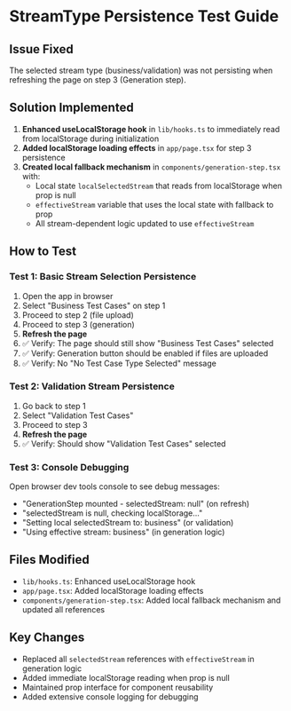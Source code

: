 # StreamType Persistence Test Guide

## Issue Fixed
The selected stream type (business/validation) was not persisting when refreshing the page on step 3 (Generation step).

## Solution Implemented
1. **Enhanced useLocalStorage hook** in `lib/hooks.ts` to immediately read from localStorage during initialization
2. **Added localStorage loading effects** in `app/page.tsx` for step 3 persistence
3. **Created local fallback mechanism** in `components/generation-step.tsx` with:
   - Local state `localSelectedStream` that reads from localStorage when prop is null
   - `effectiveStream` variable that uses the local state with fallback to prop
   - All stream-dependent logic updated to use `effectiveStream`

## How to Test

### Test 1: Basic Stream Selection Persistence
1. Open the app in browser
2. Select "Business Test Cases" on step 1
3. Proceed to step 2 (file upload)
4. Proceed to step 3 (generation)
5. **Refresh the page**
6. ✅ Verify: The page should still show "Business Test Cases" selected
7. ✅ Verify: Generation button should be enabled if files are uploaded
8. ✅ Verify: No "No Test Case Type Selected" message

### Test 2: Validation Stream Persistence
1. Go back to step 1
2. Select "Validation Test Cases"
3. Proceed to step 3
4. **Refresh the page**
5. ✅ Verify: Should show "Validation Test Cases" selected

### Test 3: Console Debugging
Open browser dev tools console to see debug messages:
- "GenerationStep mounted - selectedStream: null" (on refresh)
- "selectedStream is null, checking localStorage..."
- "Setting local selectedStream to: business" (or validation)
- "Using effective stream: business" (in generation logic)

## Files Modified
- `lib/hooks.ts`: Enhanced useLocalStorage hook
- `app/page.tsx`: Added localStorage loading effects
- `components/generation-step.tsx`: Added local fallback mechanism and updated all references

## Key Changes
- Replaced all `selectedStream` references with `effectiveStream` in generation logic
- Added immediate localStorage reading when prop is null
- Maintained prop interface for component reusability
- Added extensive console logging for debugging
